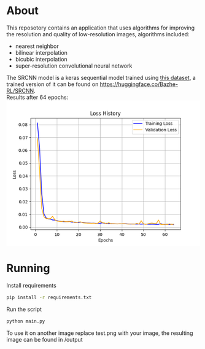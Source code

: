 # About
This reposotory contains an application that uses algorithms for improving the resolution and quality of low-resolution images, algorithms included:
- nearest neighbor
- bilinear interpolation
- bicubic interpolation
- super-resolution convolutional neural network

The SRCNN model is a keras sequential model trained using [this dataset](https://www.kaggle.com/datasets/adityachandrasekhar/image-super-resolution), a trained version of it can be found on https://huggingface.co/Bazhe-RL/SRCNN.  
Results after 64 epochs: 
![SRCNN Image](history/SRCNN-epochs64-bs32-lr0.0001.keras.png)

# Running
Install requirements
```sh
pip install -r requirements.txt
```
Run the script
```sh
python main.py
```
To use it on another image replace test.png with your image,
the resulting image can be found in /output
